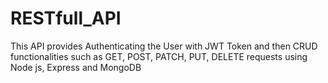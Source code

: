 # RESTfull_API

This API provides Authenticating the User with JWT Token and then CRUD functionalities such as GET, POST, PATCH, PUT, DELETE requests using Node js, Express and MongoDB
